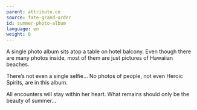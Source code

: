 ```yaml
---
parent: attribute.ce
source: fate-grand-order
id: summer-photo-album
language: en
weight: 0
---
```


A single photo album sits atop a table on hotel balcony. Even though there are many photos inside, most of them are just pictures of Hawaiian beaches.

There’s not even a single selfie…
No photos of people, not even Heroic Spirits, are in this album.

All encounters will stay within her heart.
What remains should only be the beauty of summer…
